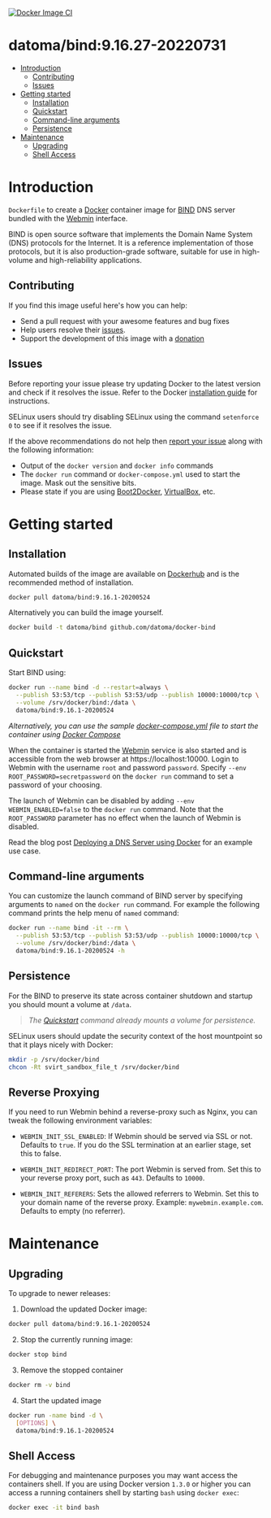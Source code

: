 [![Docker Image CI](https://github.com/datoma/docker-bind/actions/workflows/docker-image.yml/badge.svg)](https://github.com/datoma/docker-bind/actions/workflows/docker-image.yml)

# datoma/bind:9.16.27-20220731

- [Introduction](#introduction)
  - [Contributing](#contributing)
  - [Issues](#issues)
- [Getting started](#getting-started)
  - [Installation](#installation)
  - [Quickstart](#quickstart)
  - [Command-line arguments](#command-line-arguments)
  - [Persistence](#persistence)
- [Maintenance](#maintenance)
  - [Upgrading](#upgrading)
  - [Shell Access](#shell-access)

# Introduction

`Dockerfile` to create a [Docker](https://www.docker.com/) container image for [BIND](https://www.isc.org/downloads/bind/) DNS server bundled with the [Webmin](http://www.webmin.com/) interface.

BIND is open source software that implements the Domain Name System (DNS) protocols for the Internet. It is a reference implementation of those protocols, but it is also production-grade software, suitable for use in high-volume and high-reliability applications.

## Contributing

If you find this image useful here's how you can help:

- Send a pull request with your awesome features and bug fixes
- Help users resolve their [issues](../../issues?q=is%3Aopen+is%3Aissue).
- Support the development of this image with a [donation](http://www.damagehead.com/donate/)

## Issues

Before reporting your issue please try updating Docker to the latest version and check if it resolves the issue. Refer to the Docker [installation guide](https://docs.docker.com/installation) for instructions.

SELinux users should try disabling SELinux using the command `setenforce 0` to see if it resolves the issue.

If the above recommendations do not help then [report your issue](../../issues/new) along with the following information:

- Output of the `docker version` and `docker info` commands
- The `docker run` command or `docker-compose.yml` used to start the image. Mask out the sensitive bits.
- Please state if you are using [Boot2Docker](http://www.boot2docker.io), [VirtualBox](https://www.virtualbox.org), etc.

# Getting started

## Installation

Automated builds of the image are available on [Dockerhub](https://hub.docker.com/r/datoma/bind) and is the recommended method of installation.

```bash
docker pull datoma/bind:9.16.1-20200524
```

Alternatively you can build the image yourself.

```bash
docker build -t datoma/bind github.com/datoma/docker-bind
```

## Quickstart

Start BIND using:

```bash
docker run --name bind -d --restart=always \
  --publish 53:53/tcp --publish 53:53/udp --publish 10000:10000/tcp \
  --volume /srv/docker/bind:/data \
  datoma/bind:9.16.1-20200524
```

*Alternatively, you can use the sample [docker-compose.yml](docker-compose.yml) file to start the container using [Docker Compose](https://docs.docker.com/compose/)*

When the container is started the [Webmin](http://www.webmin.com/) service is also started and is accessible from the web browser at https://localhost:10000. Login to Webmin with the username `root` and password `password`. Specify `--env ROOT_PASSWORD=secretpassword` on the `docker run` command to set a password of your choosing.

The launch of Webmin can be disabled by adding `--env WEBMIN_ENABLED=false` to the `docker run` command. Note that the `ROOT_PASSWORD` parameter has no effect when the launch of Webmin is disabled.

Read the blog post [Deploying a DNS Server using Docker](http://www.damagehead.com/blog/2015/04/28/deploying-a-dns-server-using-docker/) for an example use case.

## Command-line arguments

You can customize the launch command of BIND server by specifying arguments to `named` on the `docker run` command. For example the following command prints the help menu of `named` command:

```bash
docker run --name bind -it --rm \
  --publish 53:53/tcp --publish 53:53/udp --publish 10000:10000/tcp \
  --volume /srv/docker/bind:/data \
  datoma/bind:9.16.1-20200524 -h
```

## Persistence

For the BIND to preserve its state across container shutdown and startup you should mount a volume at `/data`.

> *The [Quickstart](#quickstart) command already mounts a volume for persistence.*

SELinux users should update the security context of the host mountpoint so that it plays nicely with Docker:

```bash
mkdir -p /srv/docker/bind
chcon -Rt svirt_sandbox_file_t /srv/docker/bind
```

## Reverse Proxying

If you need to run Webmin behind a reverse-proxy such as Nginx, you can tweak the following environment variables:

* `WEBMIN_INIT_SSL_ENABLED`: If Webmin should be served via SSL or not. Defaults to `true`. 
   If you do the SSL termination at an earlier stage, set this to false.

* `WEBMIN_INIT_REDIRECT_PORT`: The port Webmin is served from. 
   Set this to your reverse proxy port, such as `443`. Defaults to `10000`.

* `WEBMIN_INIT_REFERERS`: Sets the allowed referrers to Webmin. 
   Set this to your domain name of the reverse proxy. Example: `mywebmin.example.com`. 
   Defaults to empty (no referrer).

# Maintenance

## Upgrading

To upgrade to newer releases:

  1. Download the updated Docker image:

  ```bash
  docker pull datoma/bind:9.16.1-20200524
  ```

  2. Stop the currently running image:

  ```bash
  docker stop bind
  ```

  3. Remove the stopped container

  ```bash
  docker rm -v bind
  ```

  4. Start the updated image

  ```bash
  docker run -name bind -d \
    [OPTIONS] \
    datoma/bind:9.16.1-20200524
  ```

## Shell Access

For debugging and maintenance purposes you may want access the containers shell. If you are using Docker version `1.3.0` or higher you can access a running containers shell by starting `bash` using `docker exec`:

```bash
docker exec -it bind bash
```

